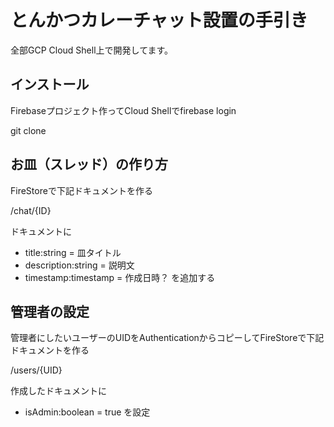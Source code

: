 # とんかつカレーチャット設置の手引き
全部GCP Cloud Shell上で開発してます。

## インストール 
Firebaseプロジェクト作ってCloud Shellでfirebase login

git clone

## お皿（スレッド）の作り方
FireStoreで下記ドキュメントを作る

/chat/{ID}

ドキュメントに
- title:string = 皿タイトル
- description:string = 説明文
- timestamp:timestamp = 作成日時？
を追加する

## 管理者の設定
管理者にしたいユーザーのUIDをAuthenticationからコピーしてFireStoreで下記ドキュメントを作る

/users/{UID}

作成したドキュメントに
- isAdmin:boolean = true
を設定
